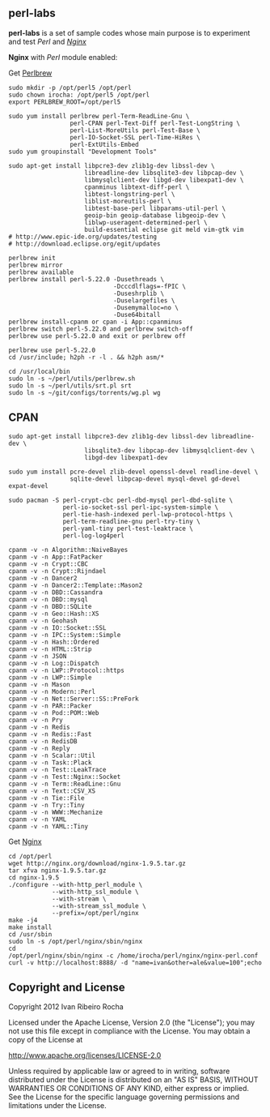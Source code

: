 perl-labs
-----------

**perl-labs**  is a set of sample codes whose main purpose is to experiment and test *Perl* and *[Nginx]*

**Nginx** with *Perl* module enabled:

 Get [Perlbrew]
```shell
sudo mkdir -p /opt/perl5 /opt/perl
sudo chown irocha: /opt/perl5 /opt/perl
export PERLBREW_ROOT=/opt/perl5

sudo yum install perlbrew perl-Term-ReadLine-Gnu \
                 perl-CPAN perl-Text-Diff perl-Test-LongString \
                 perl-List-MoreUtils perl-Test-Base \
                 perl-IO-Socket-SSL perl-Time-HiRes \
                 perl-ExtUtils-Embed
sudo yum groupinstall "Development Tools"

sudo apt-get install libpcre3-dev zlib1g-dev libssl-dev \
                     libreadline-dev libsqlite3-dev libpcap-dev \
                     libmysqlclient-dev libgd-dev libexpat1-dev \
                     cpanminus libtext-diff-perl \
                     libtest-longstring-perl \
                     liblist-moreutils-perl \
                     libtest-base-perl libparams-util-perl \
                     geoip-bin geoip-database libgeoip-dev \
                     liblwp-useragent-determined-perl \
                     build-essential eclipse git meld vim-gtk vim
# http://www.epic-ide.org/updates/testing
# http://download.eclipse.org/egit/updates
```

```shell
perlbrew init
perlbrew mirror
perlbrew available
perlbrew install perl-5.22.0 -Dusethreads \
                             -Dcccdlflags=-fPIC \
                             -Duseshrplib \
                             -Duselargefiles \
                             -Dusemymalloc=no \
                             -Duse64bitall
perlbrew install-cpanm or cpan -i App::cpanminus
perlbrew switch perl-5.22.0 and perlbrew switch-off
perlbrew use perl-5.22.0 and exit or perlbrew off

perlbrew use perl-5.22.0
cd /usr/include; h2ph -r -l . && h2ph asm/*
```

```shell
cd /usr/local/bin
sudo ln -s ~/perl/utils/perlbrew.sh
sudo ln -s ~/perl/utils/srt.pl srt
sudo ln -s ~/git/configs/torrents/wg.pl wg
```

CPAN
-----------

```shell
sudo apt-get install libpcre3-dev zlib1g-dev libssl-dev libreadline-dev \
                     libsqlite3-dev libpcap-dev libmysqlclient-dev \
                     libgd-dev libexpat1-dev

sudo yum install pcre-devel zlib-devel openssl-devel readline-devel \
                 sqlite-devel libpcap-devel mysql-devel gd-devel expat-devel

sudo pacman -S perl-crypt-cbc perl-dbd-mysql perl-dbd-sqlite \
               perl-io-socket-ssl perl-ipc-system-simple \
               perl-tie-hash-indexed perl-lwp-protocol-https \
               perl-term-readline-gnu perl-try-tiny \
               perl-yaml-tiny perl-test-leaktrace \
               perl-log-log4perl
```

```shell
cpanm -v -n Algorithm::NaiveBayes
cpanm -v -n App::FatPacker
cpanm -v -n Crypt::CBC
cpanm -v -n Crypt::Rijndael
cpanm -v -n Dancer2
cpanm -v -n Dancer2::Template::Mason2
cpanm -v -n DBD::Cassandra
cpanm -v -n DBD::mysql
cpanm -v -n DBD::SQLite
cpanm -v -n Geo::Hash::XS
cpanm -v -n Geohash
cpanm -v -n IO::Socket::SSL
cpanm -v -n IPC::System::Simple
cpanm -v -n Hash::Ordered
cpanm -v -n HTML::Strip
cpanm -v -n JSON
cpanm -v -n Log::Dispatch
cpanm -v -n LWP::Protocol::https
cpanm -v -n LWP::Simple
cpanm -v -n Mason
cpanm -v -n Modern::Perl
cpanm -v -n Net::Server::SS::PreFork
cpanm -v -n PAR::Packer
cpanm -v -n Pod::POM::Web
cpanm -v -n Pry
cpanm -v -n Redis
cpanm -v -n Redis::Fast
cpanm -v -n RedisDB
cpanm -v -n Reply
cpanm -v -n Scalar::Util
cpanm -v -n Task::Plack
cpanm -v -n Test::LeakTrace
cpanm -v -n Test::Nginx::Socket
cpanm -v -n Term::ReadLine::Gnu
cpanm -v -n Text::CSV_XS
cpanm -v -n Tie::File
cpanm -v -n Try::Tiny
cpanm -v -n WWW::Mechanize
cpanm -v -n YAML
cpanm -v -n YAML::Tiny
```

 Get [Nginx]
```shell
cd /opt/perl
wget http://nginx.org/download/nginx-1.9.5.tar.gz
tar xfva nginx-1.9.5.tar.gz
cd nginx-1.9.5
./configure --with-http_perl_module \
            --with-http_ssl_module \
            --with-stream \
            --with-stream_ssl_module \
            --prefix=/opt/perl/nginx
make -j4
make install
cd /usr/sbin
sudo ln -s /opt/perl/nginx/sbin/nginx
cd
/opt/perl/nginx/sbin/nginx -c /home/irocha/perl/nginx/nginx-perl.conf
curl -v http://localhost:8888/ -d "name=ivan&other=ale&value=100";echo
```

Copyright and License
-----------
Copyright 2012 Ivan Ribeiro Rocha

Licensed under the Apache License, Version 2.0 (the "License");
you may not use this file except in compliance with the License.
You may obtain a copy of the License at

   http://www.apache.org/licenses/LICENSE-2.0

Unless required by applicable law or agreed to in writing, software
distributed under the License is distributed on an "AS IS" BASIS,
WITHOUT WARRANTIES OR CONDITIONS OF ANY KIND, either express or implied.
See the License for the specific language governing permissions and
limitations under the License.

[Nginx]: http://wiki.nginx.org/
[Perlbrew]: http://perlbrew.pl/
